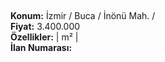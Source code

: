 ## 

**Konum:** İzmir / Buca / İnönü Mah. /  
**Fiyat:** 3.400.000  
**Özellikler:**  |  m² |   
**İlan Numarası:** 
